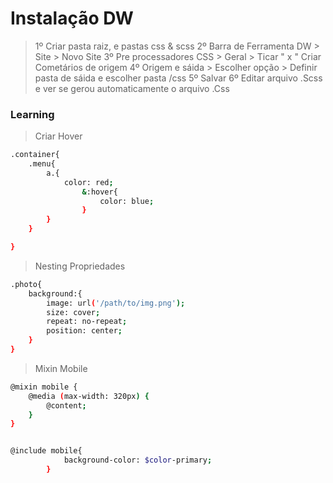 # Instalação DW

> 1º Criar pasta raiz, e pastas css & scss
> 2º Barra de Ferramenta  DW > Site > Novo Site
> 3º Pre processadores CSS > Geral > Ticar " x " Criar Cometários de origem
> 4º Origem e sáida > Escolher opção > Definir pasta de sáida e escolher pasta /css
> 5º Salvar
> 6º Editar arquivo .Scss e ver se gerou automaticamente o arquivo .Css


### Learning

> Criar Hover 
```bash
.container{
	.menu{
		a.{
			color: red;
				&:hover{
					color: blue;
				}
		}
	}

}
```

> Nesting Propriedades
```bash
.photo{
	background:{
		image: url('/path/to/img.png');
		size: cover;
		repeat: no-repeat;
		position: center;
	}
}
```

> Mixin Mobile
```bash
@mixin mobile {
	@media (max-width: 320px) {
		@content;		
	}
}


@include mobile{
			background-color: $color-primary;
		}
```